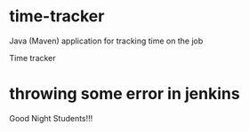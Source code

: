 # time-tracker
Java (Maven) application for tracking time on the job

Time tracker
# throwing some error in jenkins
Good Night Students!!!
